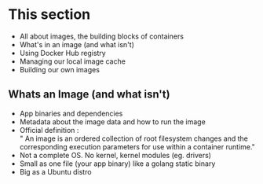 # This section 
- All about images, the building blocks of containers
- What's in an image (and what isn't)
- Using Docker Hub registry
- Managing our local image cache
- Building our own images

## Whats an Image (and what isn't)
- App binaries and dependencies
- Metadata about the image data and how to run the image
- Official definition : <br>
    " An image is an ordered collection of root filesystem changes and the corresponding execution parameters for use within a container runtime."
- Not a complete OS. No kernel, kernel modules (eg. drivers)
- Small as one file (your app binary) like a golang static binary
- Big as a Ubuntu distro